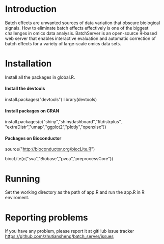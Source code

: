 # Introduction
Batch effects are unwanted sources of data variation that obscure biological signals. How to eliminate batch effects effectively is one of the biggest challenges in omics data analysis. BatchServer is an open-source R-based web server that enables interactive evaluation and automatic correction of batch effects for a variety of large-scale omics data sets. 

# Installation
Install all the packages in global.R.
#### Install the devtools
install.packages("devtools")
library(devtools)
#### Install packages on CRAN
install.packages(c("shiny","shinydashboard",”fitdistrplus”, "extraDistr","umap","ggplot2","plotly","openxlsx”))
#### Packages on Bioconductor
source("http://bioconductor.org/biocLite.R")

biocLite(c("sva","Biobase","pvca","preprocessCore")) 

# Running
Set the working directory as the path of app.R and run the app.R in R enviroment. 
#  Reporting problems
 If you have any problem, please report it at gitHub issue tracker https://github.com/zhutiansheng/batch_server/issues
